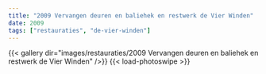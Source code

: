 ```yaml
---
title: "2009 Vervangen deuren en baliehek en restwerk de Vier Winden"
date: 2009
tags: ["restauraties", "de-vier-winden"]
---
```


{{< gallery dir="images/restauraties/2009 Vervangen deuren en baliehek en restwerk de Vier Winden" />}}
{{< load-photoswipe >}}